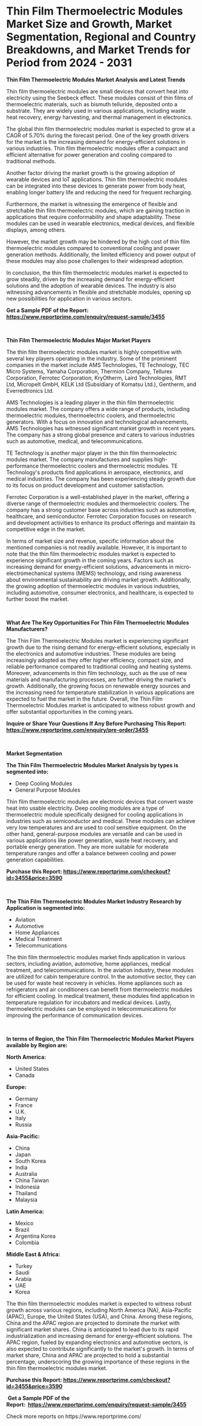 <p><h1>Thin Film Thermoelectric Modules Market Size and Growth, Market Segmentation, Regional and Country Breakdowns, and Market Trends for Period from 2024 -  2031</h1></p><p><strong>Thin Film Thermoelectric Modules Market Analysis and Latest Trends</strong></p>
<p><p>Thin film thermoelectric modules are small devices that convert heat into electricity using the Seebeck effect. These modules consist of thin films of thermoelectric materials, such as bismuth telluride, deposited onto a substrate. They are widely used in various applications, including waste heat recovery, energy harvesting, and thermal management in electronics.</p><p>The global thin film thermoelectric modules market is expected to grow at a CAGR of 5.70% during the forecast period. One of the key growth drivers for the market is the increasing demand for energy-efficient solutions in various industries. Thin film thermoelectric modules offer a compact and efficient alternative for power generation and cooling compared to traditional methods.</p><p>Another factor driving the market growth is the growing adoption of wearable devices and IoT applications. Thin film thermoelectric modules can be integrated into these devices to generate power from body heat, enabling longer battery life and reducing the need for frequent recharging.</p><p>Furthermore, the market is witnessing the emergence of flexible and stretchable thin film thermoelectric modules, which are gaining traction in applications that require conformability and shape adaptability. These modules can be used in wearable electronics, medical devices, and flexible displays, among others.</p><p>However, the market growth may be hindered by the high cost of thin film thermoelectric modules compared to conventional cooling and power generation methods. Additionally, the limited efficiency and power output of these modules may also pose challenges to their widespread adoption.</p><p>In conclusion, the thin film thermoelectric modules market is expected to grow steadily, driven by the increasing demand for energy-efficient solutions and the adoption of wearable devices. The industry is also witnessing advancements in flexible and stretchable modules, opening up new possibilities for application in various sectors.</p></p>
<p><strong>Get a Sample PDF of the Report:&nbsp; <a href="https://www.reportprime.com/enquiry/request-sample/3455">https://www.reportprime.com/enquiry/request-sample/3455</a></strong></p>
<p>&nbsp;</p>
<p><strong>Thin Film Thermoelectric Modules Major Market Players</strong></p>
<p><p>The thin film thermoelectric modules market is highly competitive with several key players operating in the industry. Some of the prominent companies in the market include AMS Technologies, TE Technology, TEC Micro Systems, Yamaha Corporation, Thermion Company, Tellurex Corporation, Ferrotec Corporation, KryOtherm, Laird Technologies, RMT Ltd, Micropelt GmbH, KELK Ltd (Subsidiary of Komatsu Ltd.), Gentherm, and Everredtronics Ltd.</p><p>AMS Technologies is a leading player in the thin film thermoelectric modules market. The company offers a wide range of products, including thermoelectric modules, thermoelectric coolers, and thermoelectric generators. With a focus on innovation and technological advancements, AMS Technologies has witnessed significant market growth in recent years. The company has a strong global presence and caters to various industries such as automotive, medical, and telecommunications.</p><p>TE Technology is another major player in the thin film thermoelectric modules market. The company manufactures and supplies high-performance thermoelectric coolers and thermoelectric modules. TE Technology's products find applications in aerospace, electronics, and medical industries. The company has been experiencing steady growth due to its focus on product development and customer satisfaction.</p><p>Ferrotec Corporation is a well-established player in the market, offering a diverse range of thermoelectric modules and thermoelectric coolers. The company has a strong customer base across industries such as automotive, healthcare, and semiconductor. Ferrotec Corporation focuses on research and development activities to enhance its product offerings and maintain its competitive edge in the market.</p><p>In terms of market size and revenue, specific information about the mentioned companies is not readily available. However, it is important to note that the thin film thermoelectric modules market is expected to experience significant growth in the coming years. Factors such as increasing demand for energy-efficient solutions, advancements in micro-electromechanical systems (MEMS) technology, and rising awareness about environmental sustainability are driving market growth. Additionally, the growing adoption of thermoelectric modules in various industries, including automotive, consumer electronics, and healthcare, is expected to further boost the market.</p></p>
<p>&nbsp;</p>
<p><strong>What Are The Key Opportunities For Thin Film Thermoelectric Modules Manufacturers?</strong></p>
<p><p>The Thin Film Thermoelectric Modules market is experiencing significant growth due to the rising demand for energy-efficient solutions, especially in the electronics and automotive industries. These modules are being increasingly adopted as they offer higher efficiency, compact size, and reliable performance compared to traditional cooling and heating systems. Moreover, advancements in thin film technology, such as the use of new materials and manufacturing processes, are further driving the market's growth. Additionally, the growing focus on renewable energy sources and the increasing need for temperature stabilization in various applications are expected to fuel the market in the future. Overall, the Thin Film Thermoelectric Modules market is anticipated to witness robust growth and offer substantial opportunities in the coming years.</p></p>
<p><strong>Inquire or Share Your Questions If Any Before Purchasing This Report: <a href="https://www.reportprime.com/enquiry/pre-order/3455">https://www.reportprime.com/enquiry/pre-order/3455</a></strong></p>
<p>&nbsp;</p>
<p><strong>Market Segmentation</strong></p>
<p><strong>The Thin Film Thermoelectric Modules Market Analysis by types is segmented into:</strong></p>
<p><ul><li>Deep Cooling Modules</li><li>General Purpose Modules</li></ul></p>
<p><p>Thin film thermoelectric modules are electronic devices that convert waste heat into usable electricity. Deep cooling modules are a type of thermoelectric module specifically designed for cooling applications in industries such as semiconductor and medical. These modules can achieve very low temperatures and are used to cool sensitive equipment. On the other hand, general-purpose modules are versatile and can be used in various applications like power generation, waste heat recovery, and portable energy generation. They are more suitable for moderate temperature ranges and offer a balance between cooling and power generation capabilities.</p></p>
<p><strong>Purchase this Report:&nbsp;<a href="https://www.reportprime.com/checkout?id=3455&price=3590">https://www.reportprime.com/checkout?id=3455&price=3590</a></strong></p>
<p>&nbsp;</p>
<p><strong>The Thin Film Thermoelectric Modules Market Industry Research by Application is segmented into:</strong></p>
<p><ul><li>Aviation</li><li>Automotive</li><li>Home Appliances</li><li>Medical Treatment</li><li>Telecommunications</li></ul></p>
<p><p>The thin film thermoelectric modules market finds application in various sectors, including aviation, automotive, home appliances, medical treatment, and telecommunications. In the aviation industry, these modules are utilized for cabin temperature control. In the automotive sector, they can be used for waste heat recovery in vehicles. Home appliances such as refrigerators and air conditioners can benefit from thermoelectric modules for efficient cooling. In medical treatment, these modules find application in temperature regulation for incubators and medical devices. Lastly, thermoelectric modules can be employed in telecommunications for improving the performance of communication devices.</p></p>
<p>&nbsp;</p>
<p><strong>In terms of Region, the Thin Film Thermoelectric Modules Market Players available by Region are:</strong></p>
<p>
    <p> <strong> North America: </strong>
        <ul>
            <li>United States</li>
            <li>Canada</li>
        </ul>
        </p> 
    <p> <strong> Europe: </strong>
        <ul>
            <li>Germany</li>
            <li>France</li>
            <li>U.K.</li>
            <li>Italy</li>
            <li>Russia</li>
        </ul>
        </p> 
    <p> <strong> Asia-Pacific: </strong>
        <ul>
            <li>China</li>
            <li>Japan</li>
            <li>South Korea</li>
            <li>India</li>
            <li>Australia</li>
            <li>China Taiwan</li>
            <li>Indonesia</li>
            <li>Thailand</li>
            <li>Malaysia</li>
        </ul>
        </p> 
    <p> <strong> Latin America: </strong>
        <ul>
            <li>Mexico</li>
            <li>Brazil</li>
            <li>Argentina Korea</li>
            <li>Colombia</li>
        </ul>
        </p> 
    <p> <strong> Middle East & Africa: </strong>
        <ul>
            <li>Turkey</li>
            <li>Saudi</li>
            <li>Arabia</li>
            <li>UAE</li>
            <li>Korea</li>
        </ul>
    </p>
    </p>
<p><p>The thin film thermoelectric modules market is expected to witness robust growth across various regions, including North America (NA), Asia-Pacific (APAC), Europe, the United States (USA), and China. Among these regions, China and the APAC region are projected to dominate the market with significant market shares. China is anticipated to lead due to its rapid industrialization and increasing demand for energy-efficient solutions. The APAC region, fueled by expanding electronics and automotive sectors, is also expected to contribute significantly to the market's growth. In terms of market share, China and APAC are projected to hold a substantial percentage, underscoring the growing importance of these regions in the thin film thermoelectric modules market.</p></p>
<p><strong>Purchase this Report: <a href="https://www.reportprime.com/checkout?id=3455&price=3590">https://www.reportprime.com/checkout?id=3455&price=3590</a></strong></p>
<p>&nbsp;<strong>Get a Sample PDF of the Report:&nbsp;&nbsp;<a href="https://www.reportprime.com/enquiry/request-sample/3455">https://www.reportprime.com/enquiry/request-sample/3455</a></strong></p>
<p><strong></strong></p>
<p>Check more reports on https://www.reportprime.com/</p>